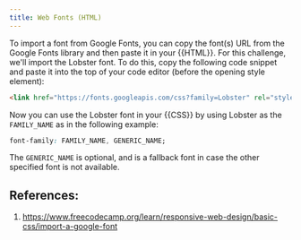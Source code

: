 ```yaml
---
title: Web Fonts (HTML)
---
```


To import a font from Google Fonts, you can copy the font(s) URL from the Google Fonts library and then paste it in your {{HTML}}. For this challenge, we'll import the Lobster font. To do this, copy the following code snippet and paste it into the top of your code editor (before the opening style element):

```html
<link href="https://fonts.googleapis.com/css?family=Lobster" rel="stylesheet" type="text/css">
```

Now you can use the Lobster font in your {{CSS}} by using Lobster as the `FAMILY_NAME` as in the following example:

```css
font-family: FAMILY_NAME, GENERIC_NAME;
```

The `GENERIC_NAME` is optional, and is a fallback font in case the other specified font is not available.

## References:

1. https://www.freecodecamp.org/learn/responsive-web-design/basic-css/import-a-google-font
